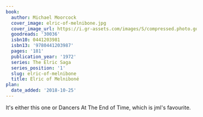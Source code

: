 ```yaml
---
book:
  author: Michael Moorcock
  cover_image: elric-of-melnibone.jpg
  cover_image_url: https://i.gr-assets.com/images/S/compressed.photo.goodreads.com/books/1388345555l/30036.jpg
  goodreads: '30036'
  isbn10: 0441203981
  isbn13: '9780441203987'
  pages: '181'
  publication_year: '1972'
  series: The Elric Saga
  series_position: '1'
  slug: elric-of-melnibone
  title: Elric of Melniboné
plan:
  date_added: '2018-10-25'
---
```


It's either this one or Dancers At The End of Time, which is jml's favourite.
